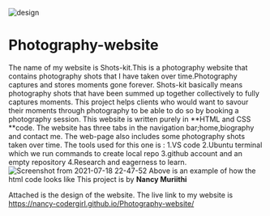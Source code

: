 ![design](https://user-images.githubusercontent.com/87470468/126081860-28e11c60-14f6-448e-bfbf-4537460021bb.jpg)
# Photography-website
The name of my website is Shots-kit.This is a photography website that contains photography shots that I have taken over time.Photography captures and stores moments gone forever.
Shots-kit basically means photography shots that have been summed up together collectively to fully captures moments.
This project helps clients who would want to savour their moments through photography to be able to do so by booking a photography session.
This website is written purely in **HTML and CSS **code.
The website has three tabs in the navigation bar;home,biography and contact me.
The web-page also includes some photography shots taken over time.
The tools used for this one is : 1.VS code
                                 2.Ubuntu terminal which we run commands to create local repo
                                 3.github account and an empty repository
                                 4.Research and eagerness to learn.
![Screenshot from 2021-07-18 22-47-52](https://user-images.githubusercontent.com/87470468/126080447-5201c5f5-4b97-48e1-b3c8-7215d821b378.png)
Above is an example of how the html code looks like
This project is by **Nancy Muriithi**


Attached is the design of the website.
The live link to my website is https://nancy-codergirl.github.io/Photography-website/